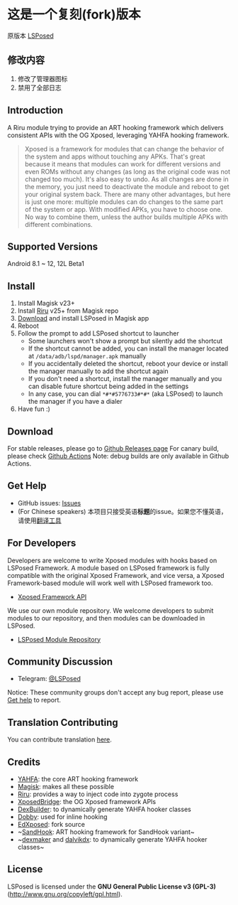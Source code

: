 # 这是一个复刻(fork)版本

原版本 [LSPosed](https://github.com/LSPosed/LSPosed) 

## 修改内容

1. 修改了管理器图标
2. 禁用了全部日志



## Introduction 

A Riru module trying to provide an ART hooking framework which delivers consistent APIs with the OG Xposed, leveraging YAHFA hooking framework.

> Xposed is a framework for modules that can change the behavior of the system and apps without touching any APKs. That's great because it means that modules can work for different versions and even ROMs without any changes (as long as the original code was not changed too much). It's also easy to undo. As all changes are done in the memory, you just need to deactivate the module and reboot to get your original system back. There are many other advantages, but here is just one more: multiple modules can do changes to the same part of the system or app. With modified APKs, you have to choose one. No way to combine them, unless the author builds multiple APKs with different combinations.

## Supported Versions

Android 8.1 ~ 12, 12L Beta1

## Install

1. Install Magisk v23+
2. Install [Riru](https://github.com/RikkaApps/Riru/releases) v25+ from Magisk repo
3. [Download](#download) and install LSPosed in Magisk app
4. Reboot
5. Follow the prompt to add LSPosed shortcut to launcher
    - Some launchers won't show a prompt but silently add the shortcut
    - If the shortcut cannot be added, you can install the manager located at `/data/adb/lspd/manager.apk` manually
    - If you accidentally deleted the shortcut, reboot your device or install the manager manually to add the shortcut again
    - If you don't need a shortcut, install the manager manually and you can disable future shortcut being added in the settings
    - In any case, you can dial `*#*#5776733#*#*` (aka LSPosed) to launch the manager if you have a dialer
6. Have fun :)

## Download

For stable releases, please go to [Github Releases page](https://github.com/LSPosed/LSPosed/releases)
For canary build, please check [Github Actions](https://github.com/LSPosed/LSPosed/actions)
Note: debug builds are only available in Github Actions.

## Get Help

- GitHub issues: [Issues](https://github.com/LSPosed/LSPosed/issues/)
- (For Chinese speakers) 本项目只接受英语**标题**的issue。如果您不懂英语，请使用[翻译工具](https://www.deepl.com/zh/translator)

## For Developers

Developers are welcome to write Xposed modules with hooks based on LSPosed Framework. A module based on LSPosed framework is fully compatible with the original Xposed Framework, and vice versa, a Xposed Framework-based module will work well with LSPosed framework too.

- [Xposed Framework API](https://api.xposed.info/)

We use our own module repository. We welcome developers to submit modules to our repository, and then modules can be downloaded in LSPosed.

- [LSPosed Module Repository](https://github.com/Xposed-Modules-Repo)

## Community Discussion

- Telegram: [@LSPosed](https://t.me/s/LSPosed)

Notice: These community groups don't accept any bug report, please use [Get help](#get-help) to report.

## Translation Contributing

You can contribute translation [here](https://lsposed.crowdin.com/lsposed).

## Credits 

- [YAHFA](https://github.com/rk700/YAHFA): the core ART hooking framework
- [Magisk](https://github.com/topjohnwu/Magisk/): makes all these possible
- [Riru](https://github.com/RikkaApps/Riru): provides a way to inject code into zygote process
- [XposedBridge](https://github.com/rovo89/XposedBridge): the OG Xposed framework APIs
- [DexBuilder](https://github.com/LSPosed/DexBuilder): to dynamically generate YAHFA hooker classes
- [Dobby](https://github.com/jmpews/Dobby): used for inline hooking
- [EdXposed](https://github.com/ElderDrivers/EdXposed): fork source
- ~[SandHook](https://github.com/ganyao114/SandHook/): ART hooking framework for SandHook variant~
- ~[dexmaker](https://github.com/linkedin/dexmaker) and [dalvikdx](https://github.com/JakeWharton/dalvik-dx): to dynamically generate YAHFA hooker classes~

## License

LSPosed is licensed under the **GNU General Public License v3 (GPL-3)** (http://www.gnu.org/copyleft/gpl.html).